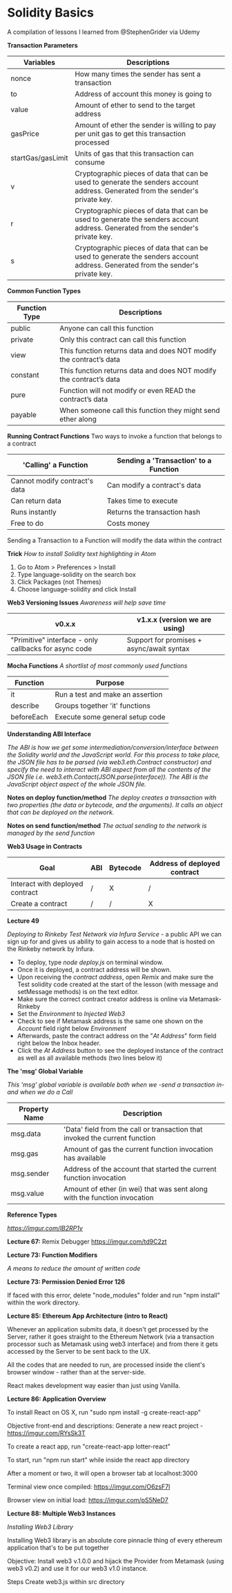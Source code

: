 # Solidity Basics
A compilation of lessons I learned from @StephenGrider via Udemy


**Transaction Parameters**

| Variables  | Descriptions |
| ------------- | ------------- |
| nonce  | How many times the sender has sent a transaction  |
| to  | Address of account this money is going to  |
| value  | Amount of ether to send to the target address  |
| gasPrice  | Amount of ether the sender is willing to pay per unit gas to get this transaction processed  |
| startGas/gasLimit  | Units of gas that this transaction can consume  |
| v  | Cryptographic pieces of data that can be used to generate the senders account address. Generated from the sender's private key.  |
| r  | Cryptographic pieces of data that can be used to generate the senders account address. Generated from the sender's private key.  |
| s  | Cryptographic pieces of data that can be used to generate the senders account address. Generated from the sender's private key.  |


**Common Function Types**

| Function Type  | Descriptions |
| ------------- | ------------- |
|  public  |  Anyone can call this function  |
|  private  |  Only this contract can call this function  |
|  view  |  This function returns data and does NOT modify the contract’s data  |
|  constant  |  This function returns data and does NOT modify the contract’s data  |
|  pure  |  Function will not modify or even READ the contract’s data  |
|  payable  |  When someone call this function they might send ether along  |


**Running Contract Functions**
Two ways to invoke a function that belongs to a contract

|  'Calling' a Function  | Sending a 'Transaction' to a Function  |
| ------------- | ------------- |
|  Cannot modify contract's data  |  Can modify a contract's data  |
|  Can return data  |  Takes time to execute  |
|  Runs instantly  |  Returns the transaction hash  |
|  Free to do  |  Costs money  |

Sending a Transaction to a Function will modify the data within the contract


**Trick**
*How to install Solidity text highlighting in Atom*
1. Go to Atom > Preferences > Install
2. Type language-solidity on the search box
3. Click Packages (not Themes)
4. Choose language-solidity and click Install


**Web3 Versioning Issues**
*Awareness will help save time*

|  v0.x.x  | v1.x.x (version we are using) |
| ------------- | ------------- |
|  "Primitive" interface - only callbacks for async code  |  Support for promises + async/await syntax  |


**Mocha Functions**
*A shortlist of most commonly used functions*

|  Function  | Purpose |
| ------------- | ------------- |
|  it  |  Run a test and make an assertion  |
|  describe  |  Groups together 'it' functions  |
|  beforeEach  |  Execute some general setup code  |




**Understanding ABI Interface**

*The ABI is how we get some intermediation/conversion/interface between the Solidity world and the JavaScript world. For this process to take place, the JSON file has to be parsed (via web3.eth.Contract constructor) and specify the need to interact with ABI aspect from all the contents of the JSON file i.e. web3.eth.Contact(JSON.parse(interface)). The ABI is the JavaScript object aspect of the whole JSON file.*

**Notes on deploy function/method**
*The deploy creates a transaction with two properties (the data or bytecode, and the arguments). It calls an object that can be deployed on the network.*

**Notes on send function/method**
*The actual sending to the network is managed by the send function*

**Web3 Usage in Contracts**

|  Goal  | ABI |  Bytecode  | Address of deployed contract |
| ------------- | ------------- | ------------- | ------------- |
|  Interact with deployed contract  |  /  |  X  |  /  |
|  Create a contract  |  /  |  /  |  X  |

**Lecture 49**

*Deploying to Rinkeby Test Network via Infura Service* - a public API we can sign up for and gives us ability to gain access to a node that is hosted on the Rinkeby network by Infura.

- To deploy, type *node deploy.js* on terminal window.
- Once it is deployed, a contract address will be shown.
- Upon receiving the *contract address*, open *Remix* and make sure the Test solidity code created at the start of the lesson (with message and setMessage methods) is on the text editor.
- Make sure the correct contract creator address is online via Metamask-Rinkeby
- Set the *Environment* to *Injected Web3*
- Check to see if Metamask address is the same one shown on the *Account* field right below *Environment*
- Afterwards, paste the contract address on the "*At Address*" form field right below the Inbox header.
- Click the *At Address* button to see the deployed instance of the contract as well as all available methods (two lines below it)

**The 'msg' Global Variable**

*This 'msg' global variable is available both when we -send a transaction in- and when we do a Call*

|  Property Name  | Description  |
| ------------- | ------------- |
|  msg.data  |  'Data' field from the call or transaction that invoked the current function  |
|  msg.gas  |  Amount of gas the current function invocation has available  |
|  msg.sender  |  Address of the account that started the current function invocation  |
|  msg.value  |  Amount of ether (in wei) that was sent along with the function invocation  |

**Reference Types**

*https://imgur.com/lB2RP1v*


**Lecture 67:** Remix Debugger https://imgur.com/td9C2zt

**Lecture 73: Function Modifiers**

*A means to reduce the amount of written code*

**Lecture 73: Permission Denied Error 126**

If faced with this error, delete "node_modules" folder and run "npm install" within the work directory.

**Lecture 85: Ethereum App Architecture (intro to React)**

Whenever an application submits data, it doesn't get processed by the Server, rather it goes straight to the Ethereum Network (via a transaction processor such as Metamask using web3 interface) and from there it gets accessed by the Server to be sent back to the UX.

All the codes that are needed to run, are processed inside the client's browser window - rather than at the server-side.

React makes development way easier than just using Vanilla.

**Lecture 86: Application Overview**

To install React on OS X, run "sudo npm install -g create-react-app"

Objective front-end and descriptions: Generate a new react project - https://imgur.com/RYsSk3T

To create a react app, run "create-react-app lotter-react"

To start, run "npm run start" while inside the react app directory

After a moment or two, it will open a browser tab at localhost:3000

Terminal view once compiled: https://imgur.com/O6zsF7l

Browser view on initial load: https://imgur.com/pS5NeD7

**Lecture 88: Multiple Web3 Instances**

*Installing Web3 Library*

Installing Web3 library is an absolute core pinnacle thing of every ethereum application that's to be put together

Objective: Install web3 v.1.0.0 and hijack the Provider from Metamask (using web3 v0.2) and use it for our web3 v1.0 instance.

Steps
Create web3.js within src directory

